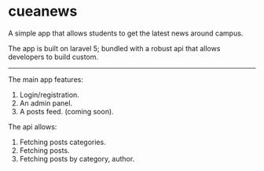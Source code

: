 # cueanews
<p>A simple app that allows students to get the latest news around campus.</p>
The app is built on laravel 5; bundled with a robust api that allows developers to build custom.
<hr>

<p>The main app features:</p>
<ol>
    <li>Login/registration.</li>
    <li>An admin panel.</li>
    <li>A posts feed. (coming soon).</li>
</ol>

<p>The api allows:</p>
<ol>
    <li>Fetching posts categories.</li>
    <li>Fetching posts.</li>
    <li>Fetching posts by category, author.</li>
</ol>

